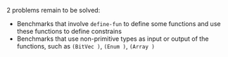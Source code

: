 2 problems remain to be solved:

- Benchmarks that involve `define-fun` to define some functions and use these functions to define constrains
- Benchmarks that use non-primitive types as input or output of the functions, such as `(BitVec )`, `(Enum )`, `(Array )`
